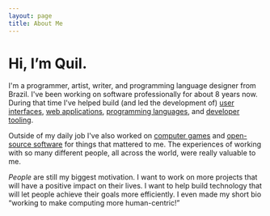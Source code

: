 ```yaml
---
layout: page
title: About Me
---
```


<h1 class="rl-article-title rl-skip-small">Hi, I’m Quil.</h1>

I'm a programmer, artist, writer, and programming language designer from Brazil. I've been working on software professionally for about 8 years now. During that time I've helped build (and led the development of) [user interfaces](TODO), [web applications](TODO), [programming languages](TODO), and [developer tooling](TODO).

Outside of my daily job I've also worked on [computer games](TODO) and [open-source software](https://github.com/robotlolita) for things that mattered to me. The experiences of working with so many different people, all across the world, were really valuable to me.

*People* are still my biggest motivation. I want to work on more projects that will have a positive impact on their lives. I want to help build technology that will let people achieve their goals more efficiently. I even made my short bio “working to make computing more human-centric!”
